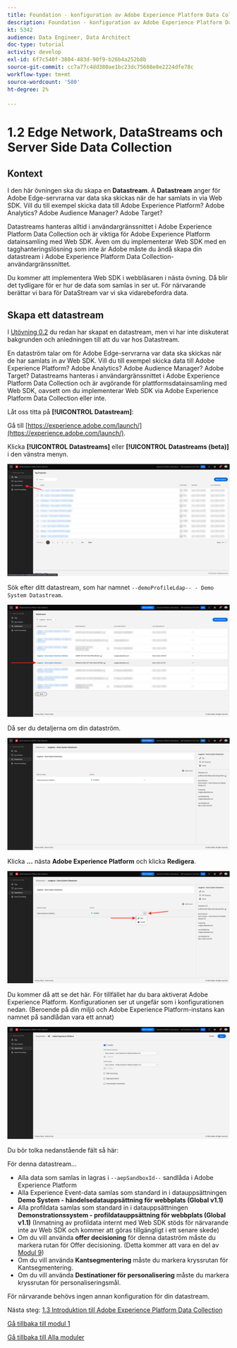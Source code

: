 ```yaml
---
title: Foundation - konfiguration av Adobe Experience Platform Data Collection och Web SDK-tillägget - Edge Network, Datastreams och Server Side Data Collection
description: Foundation - konfiguration av Adobe Experience Platform Data Collection och Web SDK-tillägget - Edge Network, Datastreams och Server Side Data Collection
kt: 5342
audience: Data Engineer, Data Architect
doc-type: tutorial
activity: develop
exl-id: 6f7c540f-3804-483d-90f9-b26b4a252b8b
source-git-commit: cc7a77c4dd380ae1bc23dc75608e8e2224dfe78c
workflow-type: tm+mt
source-wordcount: '580'
ht-degree: 2%

---
```


# 1.2 Edge Network, DataStreams och Server Side Data Collection

## Kontext

I den här övningen ska du skapa en **Datastream**. A **Datastream** anger för Adobe Edge-servrarna var data ska skickas när de har samlats in via Web SDK. Vill du till exempel skicka data till Adobe Experience Platform? Adobe Analytics? Adobe Audience Manager? Adobe Target?

Datastreams hanteras alltid i användargränssnittet i Adobe Experience Platform Data Collection och är viktiga för Adobe Experience Platform datainsamling med Web SDK. Även om du implementerar Web SDK med en tagghanteringslösning som inte är Adobe måste du ändå skapa din datastream i Adobe Experience Platform Data Collection-användargränssnittet.

Du kommer att implementera Web SDK i webbläsaren i nästa övning. Då blir det tydligare för er hur de data som samlas in ser ut. För närvarande berättar vi bara för DataStream var vi ska vidarebefordra data.

## Skapa ett datastream

I [Utövning 0.2](./../module0/ex2.md) du redan har skapat en datastream, men vi har inte diskuterat bakgrunden och anledningen till att du var hos Datastream.

En dataström talar om för Adobe Edge-servrarna var data ska skickas när de har samlats in av Web SDK. Vill du till exempel skicka data till Adobe Experience Platform? Adobe Analytics? Adobe Audience Manager? Adobe Target? Datastreams hanteras i användargränssnittet i Adobe Experience Platform Data Collection och är avgörande för plattformsdatainsamling med Web SDK, oavsett om du implementerar Web SDK via Adobe Experience Platform Data Collection eller inte.

Låt oss titta på **[!UICONTROL Datastream]**:

Gå till [https://experience.adobe.com/launch/](https://experience.adobe.com/launch/).

Klicka **[!UICONTROL Datastreams]** eller **[!UICONTROL Datastreams (beta)]** i den vänstra menyn.

![Klicka på Datastream-ikonen i den vänstra navigeringen](./images/edgeconfig1.png)

Sök efter ditt datastream, som har namnet `--demoProfileLdap-- - Demo System Datastream`.

![Namnge datastream och spara](./images/edgeconfig2.png)

Då ser du detaljerna om din dataström.

![Namnge datastream och spara](./images/edgecfg1.png)

Klicka **...** nästa **Adobe Experience Platform** och klicka **Redigera**.

![Namnge datastream och spara](./images/edgecfg1a.png)

Du kommer då att se det här. För tillfället har du bara aktiverat Adobe Experience Platform. Konfigurationen ser ut ungefär som i konfigurationen nedan. (Beroende på din miljö och Adobe Experience Platform-instans kan namnet på sandlådan vara ett annat)

![Namnge datastream och spara](./images/edgecfg2.png)

Du bör tolka nedanstående fält så här:

För denna datastream...

- Alla data som samlas in lagras i `--aepSandboxId--` sandlåda i Adobe Experience Platform
- Alla Experience Event-data samlas som standard in i datauppsättningen **Demo System - händelsedatauppsättning för webbplats (Global v1.1)**
- Alla profildata samlas som standard in i datauppsättningen **Demonstrationssystem - profildatauppsättning för webbplats (Global v1.1)** (Inmatning av profildata internt med Web SDK stöds för närvarande inte av Web SDK och kommer att göras tillgängligt i ett senare skede)
- Om du vill använda **offer decisioning** för denna dataström måste du markera rutan för Offer decisioning. (Detta kommer att vara en del av [Modul 9](./../module9/offer-decisioning.md))
- Om du vill använda **Kantsegmentering** måste du markera kryssrutan för Kantsegmentering.
- Om du vill använda **Destinationer för personalisering** måste du markera kryssrutan för personaliseringsmål.

För närvarande behövs ingen annan konfiguration för din datastream.

Nästa steg: [1.3 Introduktion till Adobe Experience Platform Data Collection](./ex3.md)

[Gå tillbaka till modul 1](./data-ingestion-launch-web-sdk.md)

[Gå tillbaka till Alla moduler](./../../overview.md)

